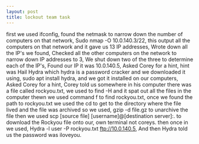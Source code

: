 ```yaml
---
layout: post
title: lockout team task
---
```


first we used ifconfig,
found the netmask to narrow down the number of computers on that network,
Sudo nmap -O 10.0.140.3/22,
this output all the computers on that network and it gave us 13 IP addresses, 
Wrote down all the IP's we found,
Checked all the other computers on the network to narrow down IP addresses to 3,
We shut down two of the three to determine each of the IP's,
Found our IP it was 10.0.140.5,
Asked Corey for a hint,
hint was Hail Hydra which hydra is a password cracker and we downloaded it using,
sudo apt install  hydra,
and we got it installed on our computers,
Asked Corey for a hint,
Corey told us somewhere in his computer there was a file called rockyou.txt,
we used to find -H and it spat out all the files in the computer thewn we used command f to find rockyou.txt,
once we found the path to rockyou.txt we used the cd to get to the directory where the file lived and the file was archived so we used,
gzip -d file.gz to unarchive the file then we used scp [source file] [username]@[destination server]:. to download the Rockyou file onto our,
own terminal not coreys. then once in we used,
Hydra -l user -P rockyou.txt ftp://10.0.140.5,
And then Hydra told us the password was iloveyou.
